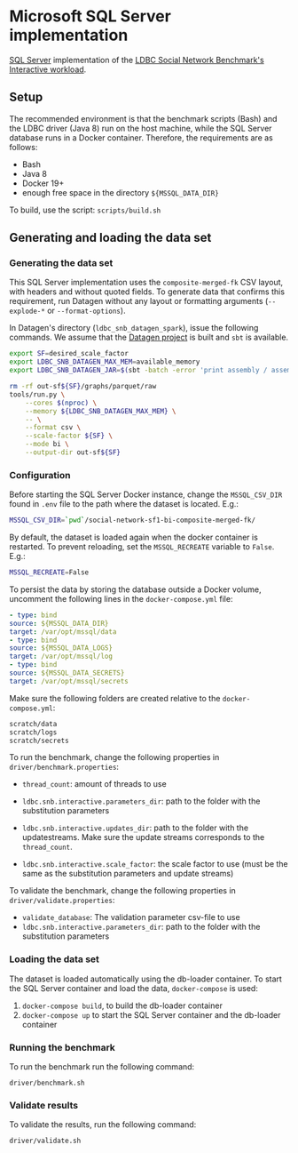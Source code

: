 # Microsoft SQL Server implementation

[SQL Server](https://www.microsoft.com/en-us/sql-server) implementation of the [LDBC Social Network Benchmark's Interactive workload](https://github.com/ldbc/ldbc_snb_docs).

## Setup

The recommended environment is that the benchmark scripts (Bash) and the LDBC driver (Java 8) run on the host machine, while the SQL Server database runs in a Docker container. Therefore, the requirements are as follows:

* Bash
* Java 8
* Docker 19+
* enough free space in the directory `${MSSQL_DATA_DIR}`

To build, use the script: `scripts/build.sh`

## Generating and loading the data set

### Generating the data set

This SQL Server implementation uses the `composite-merged-fk` CSV layout, with headers and without quoted fields. To generate data that confirms this requirement, run Datagen without any layout or formatting arguments (`--explode-*` or `--format-options`).

In Datagen's directory (`ldbc_snb_datagen_spark`), issue the following commands. We assume that the [Datagen project](https://github.com/ldbc/ldbc_snb_datagen_spark) is built and `sbt` is available.

```bash
export SF=desired_scale_factor
export LDBC_SNB_DATAGEN_MAX_MEM=available_memory
export LDBC_SNB_DATAGEN_JAR=$(sbt -batch -error 'print assembly / assemblyOutputPath')
```

```bash
rm -rf out-sf${SF}/graphs/parquet/raw
tools/run.py \
    --cores $(nproc) \
    --memory ${LDBC_SNB_DATAGEN_MAX_MEM} \
    -- \
    --format csv \
    --scale-factor ${SF} \
    --mode bi \
    --output-dir out-sf${SF}
```


### Configuration

Before starting the SQL Server Docker instance, change the `MSSQL_CSV_DIR` found in `.env` file to the path where the dataset is located. E.g.:

```bash
MSSQL_CSV_DIR=`pwd`/social-network-sf1-bi-composite-merged-fk/
```

By default, the dataset is loaded again when the docker container is restarted. To prevent reloading, set the `MSSQL_RECREATE` variable to `False`. E.g.:

```bash
MSSQL_RECREATE=False
```
To persist the data by storing the database outside a Docker volume, uncomment the following lines in the `docker-compose.yml` file:

```yaml
- type: bind
source: ${MSSQL_DATA_DIR}
target: /var/opt/mssql/data
- type: bind
source: ${MSSQL_DATA_LOGS}
target: /var/opt/mssql/log
- type: bind
source: ${MSSQL_DATA_SECRETS}
target: /var/opt/mssql/secrets
```

Make sure the following folders are created relative to the `docker-compose.yml`:

```bash
scratch/data
scratch/logs
scratch/secrets
```

To run the benchmark, change the following properties in `driver/benchmark.properties`:

- `thread_count`: amount of threads to use

- `ldbc.snb.interactive.parameters_dir`: path to the folder with the substitution parameters
- `ldbc.snb.interactive.updates_dir`: path to the folder with the updatestreams. Make sure the update streams corresponds to the `thread_count`.

- `ldbc.snb.interactive.scale_factor`: the scale factor to use (must be the same as the substitution parameters and update streams)

To validate the benchmark, change the following properties in `driver/validate.properties`:

- `validate_database`: The validation parameter csv-file to use
- `ldbc.snb.interactive.parameters_dir`: path to the folder with the substitution parameters

### Loading the data set

The dataset is loaded automatically using the db-loader container. To start the SQL Server container and load the data, `docker-compose` is used:

1. `docker-compose build`, to build the db-loader container
2. `docker-compose up` to start the SQL Server container and the db-loader container

### Running the benchmark

To run the benchmark run the following command:

`driver/benchmark.sh`

### Validate results

To validate the results, run the following command:

`driver/validate.sh`
